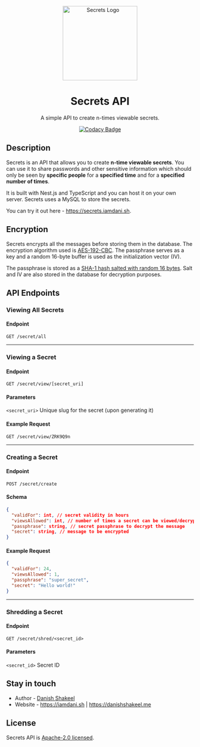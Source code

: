 <p align="center">
  <a href="http://secrets.iamdani.sh/" target="blank"><img src="https://danishshakeel.me/wp-content/uploads/2023/07/Group-6.png" width="200" alt="Secrets Logo" /></a>
</p>
<center>

# Secrets API

 A simple API to create n-times viewable secrets.</p>
  [![Codacy Badge](https://app.codacy.com/project/badge/Grade/724892df13e34f62bc989fc40ea9c216)](https://app.codacy.com/gh/danish17/secrets/dashboard?utm_source=gh&utm_medium=referral&utm_content=&utm_campaign=Badge_grade)

</center>

## Description
Secrets is an API that allows you to create <b>n-time viewable secrets</b>. You can use it to share passwords and other sensitive information which should only be seen by <b>specific people</b> for a <b>specified time</b> and for a <b>specified number of times</b>.

It is built with Nest.js and TypeScript and you can host it on your own server. Secrets uses a MySQL to store the secrets.

You can try it out here - https://secrets.iamdani.sh.
## Encryption
Secrets encrypts all the messages before storing them in the database. The encryption algorithm used is [AES-192-CBC](https://en.wikipedia.org/wiki/Advanced_Encryption_Standard). The passphrase serves as a key and a random 16-byte buffer is used as the initialization vector (IV).

The passphrase is stored as a [SHA-1 hash salted with random 16 bytes](https://docs.oracle.com/cd/E52734_01/oud/OUDCR/salted-sha1-password-storage-scheme.html#:~:text=The%20Salted%20SHA1%20Password%20Storage,SHA%2D1%20message%20digest%20algorithm). Salt and IV are also stored in the database for decryption purposes.

## API Endpoints
### Viewing All Secrets

#### Endpoint

```http
GET /secret/all
```

<hr>

### Viewing a Secret

#### Endpoint

```http
GET /secret/view/[secret_uri]
```

#### Parameters

`<secret_uri>` Unique slug for the secret (upon generating it)

#### Example Request

```http
GET /secret/view/ZRK9Q9n
```

<hr>

### Creating a Secret

#### Endpoint

```http
POST /secret/create
```

#### Schema

```json
{
  "validFor": int, // secret validity in hours
  "viewsAllowed": int, // number of times a secret can be viewed/decrypted
  "passphrase": string, // secret passphrase to decrypt the message
  "secret": string, // message to be encrypted
}
```

#### Example Request

```json
{
  "validFor": 24,
  "viewsAllowed": 1,
  "passphrase": "super_secret",
  "secret": "Hello world!"
}
```

<hr>

### Shredding a Secret

#### Endpoint

```http
GET /secret/shred/<secret_id>
```

#### Parameters

`<secret_id>` Secret ID


## Stay in touch

- Author - [Danish Shakeel](https://iamdani.sh)
- Website - https://iamdani.sh | https://danishshakeel.me

## License

Secrets API is [Apache-2.0 licensed](LICENSE).

